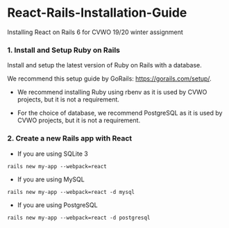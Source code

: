 # React-Rails-Installation-Guide
Installing React on Rails 6 for CVWO 19/20 winter assignment

### 1. Install and Setup Ruby on Rails

Install and setup the latest version of Ruby on Rails with a database.

We recommend this setup guide by GoRails: https://gorails.com/setup/.

- We recommend installing Ruby using rbenv as it is used by CVWO projects, but it is not a requirement.

- For the choice of database, we recommend PostgreSQL as it is used by CVWO projects, but it is not a requirement.


### 2. Create a new Rails app with React

- If you are using SQLite 3
```
rails new my-app --webpack=react
```

- If you are using MySQL
```
rails new my-app --webpack=react -d mysql
```

- If you are using PostgreSQL
```
rails new my-app --webpack=react -d postgresql
```
